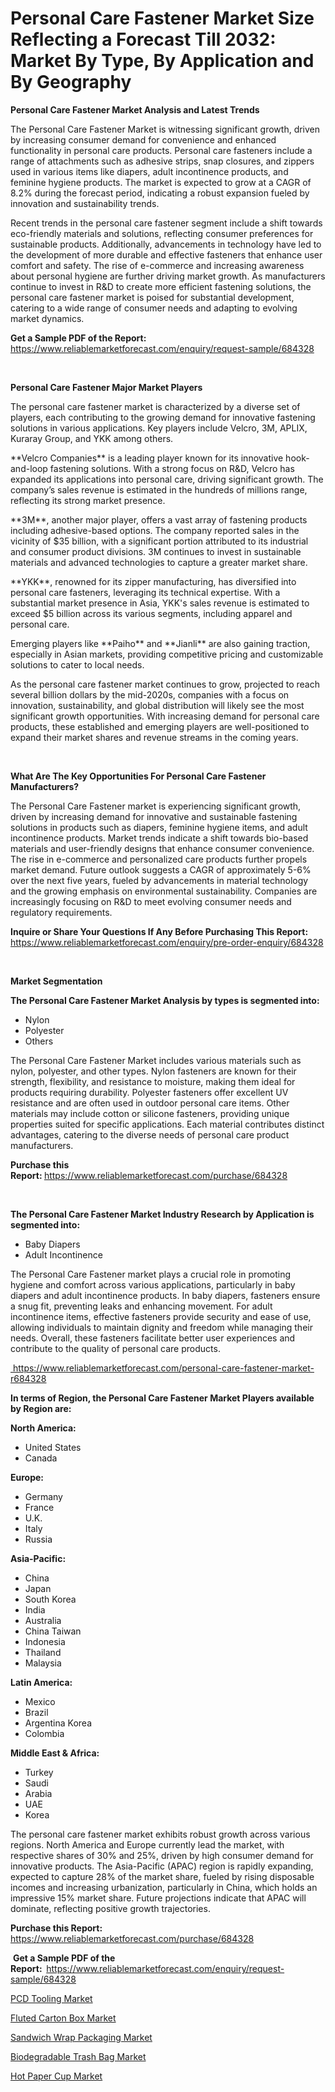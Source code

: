<p><h1>Personal Care Fastener Market Size Reflecting a Forecast Till 2032: Market By Type, By Application and By Geography</h1></p><p><strong>Personal Care Fastener Market Analysis and Latest Trends</strong></p>
<p><p>The Personal Care Fastener Market is witnessing significant growth, driven by increasing consumer demand for convenience and enhanced functionality in personal care products. Personal care fasteners include a range of attachments such as adhesive strips, snap closures, and zippers used in various items like diapers, adult incontinence products, and feminine hygiene products. The market is expected to grow at a CAGR of 8.2% during the forecast period, indicating a robust expansion fueled by innovation and sustainability trends.</p><p>Recent trends in the personal care fastener segment include a shift towards eco-friendly materials and solutions, reflecting consumer preferences for sustainable products. Additionally, advancements in technology have led to the development of more durable and effective fasteners that enhance user comfort and safety. The rise of e-commerce and increasing awareness about personal hygiene are further driving market growth. As manufacturers continue to invest in R&D to create more efficient fastening solutions, the personal care fastener market is poised for substantial development, catering to a wide range of consumer needs and adapting to evolving market dynamics.</p></p>
<p><strong>Get a Sample PDF of the Report:&nbsp;</strong> <a href="https://www.reliablemarketforecast.com/enquiry/request-sample/684328?utm_campaign=1169&utm_medium=2&utm_source=Github&utm_content=ia&utm_term=29032025&utm_id=personal-care-fastener">https://www.reliablemarketforecast.com/enquiry/request-sample/684328</a></p>
<p>&nbsp;</p>
<p><strong>Personal Care Fastener Major Market Players</strong></p>
<p><p>The personal care fastener market is characterized by a diverse set of players, each contributing to the growing demand for innovative fastening solutions in various applications. Key players include Velcro, 3M, APLIX, Kuraray Group, and YKK among others.</p><p>**Velcro Companies** is a leading player known for its innovative hook-and-loop fastening solutions. With a strong focus on R&D, Velcro has expanded its applications into personal care, driving significant growth. The company’s sales revenue is estimated in the hundreds of millions range, reflecting its strong market presence.</p><p>**3M**, another major player, offers a vast array of fastening products including adhesive-based options. The company reported sales in the vicinity of $35 billion, with a significant portion attributed to its industrial and consumer product divisions. 3M continues to invest in sustainable materials and advanced technologies to capture a greater market share.</p><p>**YKK**, renowned for its zipper manufacturing, has diversified into personal care fasteners, leveraging its technical expertise. With a substantial market presence in Asia, YKK's sales revenue is estimated to exceed $5 billion across its various segments, including apparel and personal care.</p><p>Emerging players like **Paiho** and **Jianli** are also gaining traction, especially in Asian markets, providing competitive pricing and customizable solutions to cater to local needs.</p><p>As the personal care fastener market continues to grow, projected to reach several billion dollars by the mid-2020s, companies with a focus on innovation, sustainability, and global distribution will likely see the most significant growth opportunities. With increasing demand for personal care products, these established and emerging players are well-positioned to expand their market shares and revenue streams in the coming years.</p></p>
<p>&nbsp;</p>
<p><strong>What Are The Key Opportunities For Personal Care Fastener Manufacturers?</strong></p>
<p><p>The Personal Care Fastener market is experiencing significant growth, driven by increasing demand for innovative and sustainable fastening solutions in products such as diapers, feminine hygiene items, and adult incontinence products. Market trends indicate a shift towards bio-based materials and user-friendly designs that enhance consumer convenience. The rise in e-commerce and personalized care products further propels market demand. Future outlook suggests a CAGR of approximately 5-6% over the next five years, fueled by advancements in material technology and the growing emphasis on environmental sustainability. Companies are increasingly focusing on R&D to meet evolving consumer needs and regulatory requirements.</p></p>
<p><strong>Inquire or Share Your Questions If Any Before Purchasing This Report:</strong> <a href="https://www.reliablemarketforecast.com/enquiry/pre-order-enquiry/684328?utm_campaign=1169&utm_medium=2&utm_source=Github&utm_content=ia&utm_term=29032025&utm_id=personal-care-fastener">https://www.reliablemarketforecast.com/enquiry/pre-order-enquiry/684328</a></p>
<p>&nbsp;</p>
<p><strong>Market Segmentation</strong></p>
<p><strong>The Personal Care Fastener Market Analysis by types is segmented into:</strong></p>
<p><ul><li>Nylon</li><li>Polyester</li><li>Others</li></ul></p>
<p><p>The Personal Care Fastener Market includes various materials such as nylon, polyester, and other types. Nylon fasteners are known for their strength, flexibility, and resistance to moisture, making them ideal for products requiring durability. Polyester fasteners offer excellent UV resistance and are often used in outdoor personal care items. Other materials may include cotton or silicone fasteners, providing unique properties suited for specific applications. Each material contributes distinct advantages, catering to the diverse needs of personal care product manufacturers.</p></p>
<p><strong>Purchase this Report:&nbsp;</strong><a href="https://www.reliablemarketforecast.com/purchase/684328?utm_campaign=1169&utm_medium=2&utm_source=Github&utm_content=ia&utm_term=29032025&utm_id=personal-care-fastener">https://www.reliablemarketforecast.com/purchase/684328</a></p>
<p>&nbsp;</p>
<p><strong>The Personal Care Fastener Market Industry Research by Application is segmented into:</strong></p>
<p><ul><li>Baby Diapers</li><li>Adult Incontinence</li></ul></p>
<p><p>The Personal Care Fastener market plays a crucial role in promoting hygiene and comfort across various applications, particularly in baby diapers and adult incontinence products. In baby diapers, fasteners ensure a snug fit, preventing leaks and enhancing movement. For adult incontinence items, effective fasteners provide security and ease of use, allowing individuals to maintain dignity and freedom while managing their needs. Overall, these fasteners facilitate better user experiences and contribute to the quality of personal care products.</p></p>
<p><a href="https://www.reliablemarketforecast.com/personal-care-fastener-market-r684328?utm_campaign=1169&utm_medium=2&utm_source=Github&utm_content=ia&utm_term=29032025&utm_id=personal-care-fastener">&nbsp;https://www.reliablemarketforecast.com/personal-care-fastener-market-r684328</a></p>
<p><strong>In terms of Region, the Personal Care Fastener Market Players available by Region are:</strong></p>
<p>
    <p> <strong> North America: </strong>
        <ul>
            <li>United States</li>
            <li>Canada</li>
        </ul>
        </p> 
    <p> <strong> Europe: </strong>
        <ul>
            <li>Germany</li>
            <li>France</li>
            <li>U.K.</li>
            <li>Italy</li>
            <li>Russia</li>
        </ul>
        </p> 
    <p> <strong> Asia-Pacific: </strong>
        <ul>
            <li>China</li>
            <li>Japan</li>
            <li>South Korea</li>
            <li>India</li>
            <li>Australia</li>
            <li>China Taiwan</li>
            <li>Indonesia</li>
            <li>Thailand</li>
            <li>Malaysia</li>
        </ul>
        </p> 
    <p> <strong> Latin America: </strong>
        <ul>
            <li>Mexico</li>
            <li>Brazil</li>
            <li>Argentina Korea</li>
            <li>Colombia</li>
        </ul>
        </p> 
    <p> <strong> Middle East & Africa: </strong>
        <ul>
            <li>Turkey</li>
            <li>Saudi</li>
            <li>Arabia</li>
            <li>UAE</li>
            <li>Korea</li>
        </ul>
    </p>
    </p>
<p><p>The personal care fastener market exhibits robust growth across various regions. North America and Europe currently lead the market, with respective shares of 30% and 25%, driven by high consumer demand for innovative products. The Asia-Pacific (APAC) region is rapidly expanding, expected to capture 28% of the market share, fueled by rising disposable incomes and increasing urbanization, particularly in China, which holds an impressive 15% market share. Future projections indicate that APAC will dominate, reflecting positive growth trajectories.</p></p>
<p><strong>Purchase this Report: </strong><a href="https://www.reliablemarketforecast.com/purchase/684328?utm_campaign=1169&utm_medium=2&utm_source=Github&utm_content=ia&utm_term=29032025&utm_id=personal-care-fastener">https://www.reliablemarketforecast.com/purchase/684328</a></p>
<p>&nbsp;<strong>Get a Sample PDF of the Report:&nbsp;&nbsp;</strong><a href="https://www.reliablemarketforecast.com/enquiry/request-sample/684328?utm_campaign=1169&utm_medium=2&utm_source=Github&utm_content=ia&utm_term=29032025&utm_id=personal-care-fastener">https://www.reliablemarketforecast.com/enquiry/request-sample/684328</a></p>
<p><strong></strong></p>
<p><p><a href="https://github.com/milievkulov/Market-Research-Report-List-1/blob/main/pcd-tooling-market.md?utm_campaign=1169&utm_medium=2&utm_source=Github&utm_content=ia&utm_term=29032025&utm_id=personal-care-fastener">PCD Tooling Market</a></p><p><a href="https://github.com/payareganiou/Market-Research-Report-List-1/blob/main/fluted-carton-box-market.md?utm_campaign=1169&utm_medium=2&utm_source=Github&utm_content=ia&utm_term=29032025&utm_id=personal-care-fastener">Fluted Carton Box Market</a></p><p><a href="https://github.com/steegeneat/Market-Research-Report-List-1/blob/main/sandwich-wrap-packaging-market.md?utm_campaign=1169&utm_medium=2&utm_source=Github&utm_content=ia&utm_term=29032025&utm_id=personal-care-fastener">Sandwich Wrap Packaging Market</a></p><p><a href="https://github.com/enieyfabius/Market-Research-Report-List-1/blob/main/biodegradable-trash-bag-market.md?utm_campaign=1169&utm_medium=2&utm_source=Github&utm_content=ia&utm_term=29032025&utm_id=personal-care-fastener">Biodegradable Trash Bag Market</a></p><p><a href="https://github.com/lontohhikma/Market-Research-Report-List-1/blob/main/hot-paper-cup-market.md?utm_campaign=1169&utm_medium=2&utm_source=Github&utm_content=ia&utm_term=29032025&utm_id=personal-care-fastener">Hot Paper Cup Market</a></p></p>